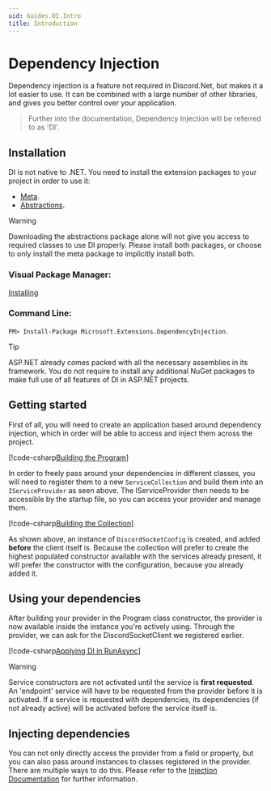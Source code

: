 ```yaml
---
uid: Guides.DI.Intro
title: Introduction
---
```


# Dependency Injection

Dependency injection is a feature not required in Discord.Net, but makes it a lot easier to use.
It can be combined with a large number of other libraries, and gives you better control over your application.

> Further into the documentation, Dependency Injection will be referred to as 'DI'.

## Installation

DI is not native to .NET. You need to install the extension packages to your project in order to use it:

- [Meta](https://www.nuget.org/packages/Microsoft.Extensions.DependencyInjection/).
- [Abstractions](https://www.nuget.org/packages/Microsoft.Extensions.DependencyInjection.Abstractions/).

> [!WARNING]
> Downloading the abstractions package alone will not give you access to required classes to use DI properly.
> Please install both packages, or choose to only install the meta package to implicitly install both.

### Visual Package Manager:

[Installing](images/manager.png)

### Command Line:

`PM> Install-Package Microsoft.Extensions.DependencyInjection`.

> [!TIP]
> ASP.NET already comes packed with all the necessary assemblies in its framework.
> You do not require to install any additional NuGet packages to make full use of all features of DI in ASP.NET projects.

## Getting started

First of all, you will need to create an application based around dependency injection,
which in order will be able to access and inject them across the project.

[!code-csharp[Building the Program](samples/program.cs)]

In order to freely pass around your dependencies in different classes,
you will need to register them to a new `ServiceCollection` and build them into an `IServiceProvider` as seen above.
The IServiceProvider then needs to be accessible by the startup file, so you can access your provider and manage them.

[!code-csharp[Building the Collection](samples/collection.cs)]

As shown above, an instance of `DiscordSocketConfig` is created, and added **before** the client itself is.
Because the collection will prefer to create the highest populated constructor available with the services already present,
it will prefer the constructor with the configuration, because you already added it.

## Using your dependencies

After building your provider in the Program class constructor, the provider is now available inside the instance you're actively using.
Through the provider, we can ask for the DiscordSocketClient we registered earlier.

[!code-csharp[Applying DI in RunAsync](samples/runasync.cs)]

> [!WARNING]
> Service constructors are not activated until the service is **first requested**.
> An 'endpoint' service will have to be requested from the provider before it is activated.
> If a service is requested with dependencies, its dependencies (if not already active) will be activated before the service itself is.

## Injecting dependencies

You can not only directly access the provider from a field or property, but you can also pass around instances to classes registered in the provider.
There are multiple ways to do this. Please refer to the
[Injection Documentation](Guides.DI.Injection) for further information.
